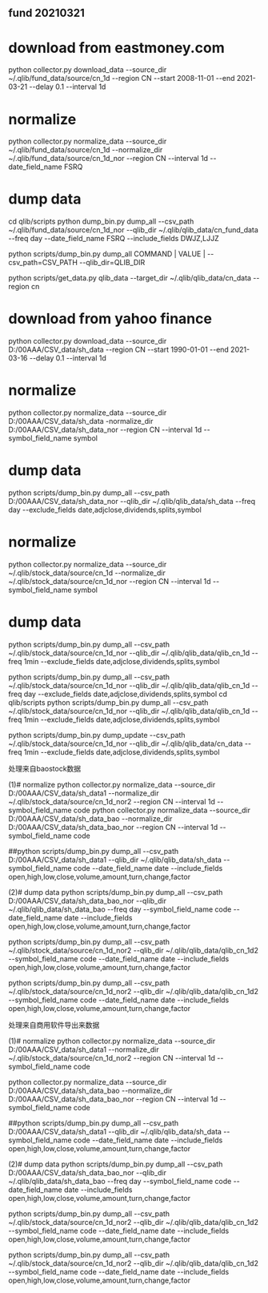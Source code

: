 ## fund 20210321
# download from eastmoney.com
python collector.py download_data --source_dir ~/.qlib/fund_data/source/cn_1d --region CN --start 2008-11-01 --end 2021-03-21 --delay 0.1 --interval 1d

# normalize
python collector.py normalize_data --source_dir ~/.qlib/fund_data/source/cn_1d --normalize_dir ~/.qlib/fund_data/source/cn_1d_nor --region CN --interval 1d --date_field_name FSRQ

# dump data
cd qlib/scripts
python dump_bin.py dump_all --csv_path ~/.qlib/fund_data/source/cn_1d_nor --qlib_dir ~/.qlib/qlib_data/cn_fund_data --freq day --date_field_name FSRQ --include_fields DWJZ,LJJZ



python scripts/dump_bin.py dump_all COMMAND | VALUE | --csv_path=CSV_PATH --qlib_dir=QLIB_DIR <flags>

python scripts/get_data.py qlib_data --target_dir ~/.qlib/qlib_data/cn_data --region cn



# download from yahoo finance
python collector.py download_data --source_dir D:/00AAA/CSV_data/sh_data --region CN --start 1990-01-01 --end 2021-03-16 --delay 0.1 --interval 1d

# normalize
python collector.py normalize_data --source_dir D:/00AAA/CSV_data/sh_data -normalize_dir D:/00AAA/CSV_data/sh_data_nor --region CN --interval 1d --symbol_field_name symbol

# dump data
python scripts/dump_bin.py dump_all --csv_path D:/00AAA/CSV_data/sh_data_nor --qlib_dir ~/.qlib/qlib_data/sh_data --freq day --exclude_fields date,adjclose,dividends,splits,symbol



# normalize
python collector.py normalize_data --source_dir ~/.qlib/stock_data/source/cn_1d --normalize_dir ~/.qlib/stock_data/source/cn_1d_nor --region CN --interval 1d --symbol_field_name symbol

# dump data
python scripts/dump_bin.py dump_all --csv_path ~/.qlib/stock_data/source/cn_1d_nor --qlib_dir ~/.qlib/qlib_data/qlib_cn_1d --freq 1min --exclude_fields date,adjclose,dividends,splits,symbol


python scripts/dump_bin.py dump_all --csv_path ~/.qlib/stock_data/source/cn_1d_nor --qlib_dir ~/.qlib/qlib_data/qlib_cn_1d --freq day --exclude_fields date,adjclose,dividends,splits,symbol
cd qlib/scripts
python scripts/dump_bin.py dump_all --csv_path ~/.qlib/stock_data/source/cn_1d_nor --qlib_dir ~/.qlib/qlib_data/qlib_cn_1d --freq 1min --exclude_fields date,adjclose,dividends,splits,symbol


python scripts/dump_bin.py dump_update --csv_path ~/.qlib/stock_data/source/cn_1d_nor --qlib_dir ~/.qlib/qlib_data/cn_data --freq 1min --exclude_fields date,adjclose,dividends,splits,symbol

处理来自baostock数据

(1)# normalize
python collector.py normalize_data --source_dir D:/00AAA/CSV_data/sh_data1 --normalize_dir ~/.qlib/stock_data/source/cn_1d_nor2 --region CN --interval 1d --symbol_field_name code
python collector.py normalize_data --source_dir D:/00AAA/CSV_data/sh_data_bao --normalize_dir D:/00AAA/CSV_data/sh_data_bao_nor --region CN --interval 1d --symbol_field_name code

##python scripts/dump_bin.py dump_all --csv_path D:/00AAA/CSV_data/sh_data1 --qlib_dir ~/.qlib/qlib_data/sh_data --symbol_field_name code --date_field_name date --include_fields open,high,low,close,volume,amount,turn,change,factor

(2)# dump data
python scripts/dump_bin.py dump_all --csv_path D:/00AAA/CSV_data/sh_data_bao_nor --qlib_dir ~/.qlib/qlib_data/sh_data_bao --freq day --symbol_field_name code --date_field_name date --include_fields open,high,low,close,volume,amount,turn,change,factor


python scripts/dump_bin.py dump_all --csv_path ~/.qlib/stock_data/source/cn_1d_nor2 --qlib_dir ~/.qlib/qlib_data/qlib_cn_1d2  --symbol_field_name code --date_field_name date --include_fields open,high,low,close,volume,amount,turn,change,factor


python scripts/dump_bin.py dump_all --csv_path ~/.qlib/stock_data/source/cn_1d_nor2 --qlib_dir ~/.qlib/qlib_data/qlib_cn_1d2  --symbol_field_name code --date_field_name date --include_fields open,high,low,close,volume,amount,turn,change,factor


处理来自商用软件导出来数据

(1)# normalize
python collector.py normalize_data --source_dir D:/00AAA/CSV_data/sh_data1 --normalize_dir ~/.qlib/stock_data/source/cn_1d_nor2 --region CN --interval 1d --symbol_field_name code

python collector.py normalize_data --source_dir D:/00AAA/CSV_data/sh_data_bao --normalize_dir D:/00AAA/CSV_data/sh_data_bao_nor --region CN --interval 1d --symbol_field_name code

##python scripts/dump_bin.py dump_all --csv_path D:/00AAA/CSV_data/sh_data1 --qlib_dir ~/.qlib/qlib_data/sh_data --symbol_field_name code --date_field_name date --include_fields open,high,low,close,volume,amount,turn,change,factor

(2)# dump data
python scripts/dump_bin.py dump_all --csv_path D:/00AAA/CSV_data/sh_data_bao_nor --qlib_dir ~/.qlib/qlib_data/sh_data_bao --freq day --symbol_field_name code --date_field_name date --include_fields open,high,low,close,volume,amount,turn,change,factor


python scripts/dump_bin.py dump_all --csv_path ~/.qlib/stock_data/source/cn_1d_nor2 --qlib_dir ~/.qlib/qlib_data/qlib_cn_1d2  --symbol_field_name code --date_field_name date --include_fields open,high,low,close,volume,amount,turn,change,factor


python scripts/dump_bin.py dump_all --csv_path ~/.qlib/stock_data/source/cn_1d_nor2 --qlib_dir ~/.qlib/qlib_data/qlib_cn_1d2  --symbol_field_name code --date_field_name date --include_fields open,high,low,close,volume,amount,turn,change,factor
